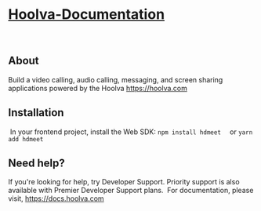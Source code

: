 
# [Hoolva-Documentation](https://docs.hoolva.com)
​
## About
Build a video calling, audio calling, messaging, and screen sharing applications powered by the Hoolva https://hoolva.com
​
## Installation
​
In your frontend project, install the Web SDK:
`npm install hdmeet 
`
or
`yarn add hdmeet 
`
## Need help?
If you're looking for help, try Developer Support. Priority support is also available with Premier Developer Support plans.
​
For documentation, please visit, https://docs.hoolva.com